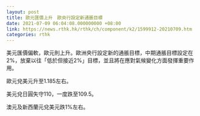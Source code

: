 ```yaml
---
layout: post
title: 歐元匯價上升　歐央行設定新通脹目標
date: 2021-07-09 06:04:08.000000000 +08:00
link: https://news.rthk.hk/rthk/ch/component/k2/1599912-20210709.htm
categories: rthk
---
```


美元匯價偏軟，歐元則上升。歐洲央行設定新的通脹目標，中期通脹目標設定在2%，放棄以往「低於但接近2%」目標，並且將在應對氣候變化方面發揮重要作用。

歐元兌美元升至1.185左右。

美元兌日圓失守110，一度跌至109.5。

澳元及新西蘭元兌美元跌1%左右。
